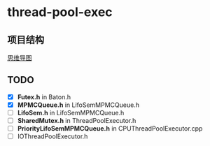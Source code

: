 # thread-pool-exec

## 项目结构
[思维导图](https://amymind.com/view/mindmap/LxpOPg2eKMQ4r9m3)

## TODO
- [x] **Futex.h** in Baton.h  
- [x] **MPMCQueue.h** in LifoSemMPMCQueue.h
- [ ] **LifoSem.h** in LifoSemMPMCQueue.h
- [ ] **SharedMutex.h** in ThreadPoolExecutor.h
- [ ] **PriorityLifoSemMPMCQueue.h** in CPUThreadPoolExecutor.cpp
- [ ] IOThreadPoolExecutor.h
